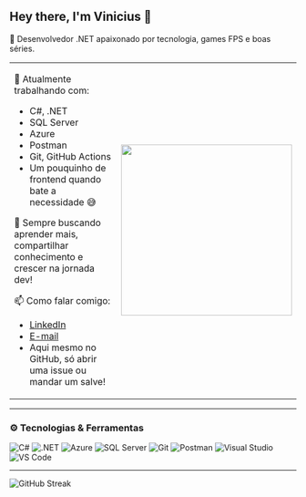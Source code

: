 ## Hey there, I'm Vinicius 👋

🎯 Desenvolvedor .NET apaixonado por tecnologia, games FPS e boas séries.

<table>
  <tr>
    <td>

🧠 Atualmente trabalhando com:
- C#, .NET  
- SQL Server  
- Azure  
- Postman  
- Git, GitHub Actions  
- Um pouquinho de frontend quando bate a necessidade 😅  

🚀 Sempre buscando aprender mais, compartilhar conhecimento e crescer na jornada dev!

📫 Como falar comigo:
- [LinkedIn](https://www.linkedin.com/in/viniciuusmesquita/)
- [E-mail](mailto:viniciuuslcs@gmail.com)
- Aqui mesmo no GitHub, só abrir uma issue ou mandar um salve!

</td>
    <td>

<img src="https://media.giphy.com/media/78XCFBGOlS6keY1Bil/giphy.gif" width="300"/>

</td>
  </tr>
</table>

---

### ⚙️ Tecnologias & Ferramentas
![C#](https://img.shields.io/badge/-C%23-239120?style=flat-square&logo=c-sharp&logoColor=white)
![.NET](https://img.shields.io/badge/-.NET-512BD4?style=flat-square&logo=dotnet&logoColor=white)
![Azure](https://img.shields.io/badge/-Azure-0078D4?style=flat-square&logo=microsoft-azure&logoColor=white)
![SQL Server](https://img.shields.io/badge/-SQL%20Server-CC2927?style=flat-square&logo=microsoft-sql-server&logoColor=white)
![Git](https://img.shields.io/badge/-Git-F05032?style=flat-square&logo=git&logoColor=white)
![Postman](https://img.shields.io/badge/-Postman-FF6C37?style=flat-square&logo=postman&logoColor=white)
![Visual Studio](https://img.shields.io/badge/-Visual%20Studio-5C2D91?style=flat-square&logo=visual-studio&logoColor=white)
![VS Code](https://img.shields.io/badge/-VS%20Code-007ACC?style=flat-square&logo=visual-studio-code&logoColor=white)

---

![GitHub Streak](https://streak-stats.demolab.com?user=ViniciusLucasM&theme=dark&date_format=M%20j%5B%2C%20Y%5D)
